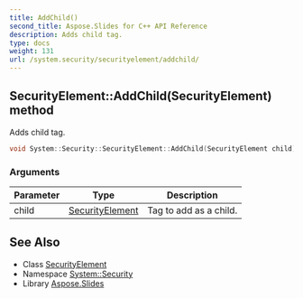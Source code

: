 ```yaml
---
title: AddChild()
second_title: Aspose.Slides for C++ API Reference
description: Adds child tag.
type: docs
weight: 131
url: /system.security/securityelement/addchild/
---
```

## SecurityElement::AddChild(SecurityElement) method


Adds child tag.

```cpp
void System::Security::SecurityElement::AddChild(SecurityElement child)
```


### Arguments

| Parameter | Type | Description |
| --- | --- | --- |
| child | [SecurityElement](../) | Tag to add as a child. |

## See Also

* Class [SecurityElement](../)
* Namespace [System::Security](../../)
* Library [Aspose.Slides](../../../)